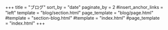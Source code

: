 +++
title = "ブログ"
sort_by = "date"
paginate_by = 2
#insert_anchor_links = "left"
template = "blog/section.html"
page_template = "blog/page.html"
#template = "section-blog.html"
#template = "index.html"
#page_template = "index.html"
+++
